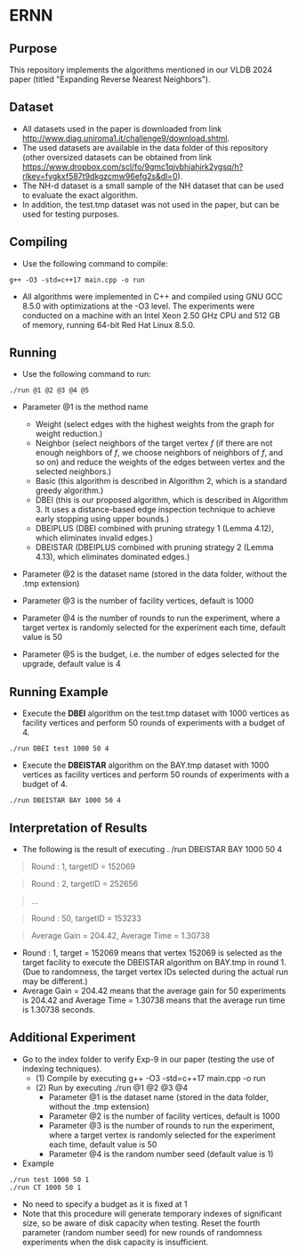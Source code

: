 # ERNN

## Purpose

This repository implements the algorithms mentioned in our VLDB 2024 paper (titled "Expanding Reverse Nearest Neighbors").

## Dataset

- All datasets used in the paper is downloaded from link http://www.diag.uniroma1.it/challenge9/download.shtml.
- The used datasets are available in the data folder of this repository (other oversized datasets can be obtained from link https://www.dropbox.com/scl/fo/9gmc1qjvbhiahjrk2ygsq/h?rlkey=fygkxf587t9dkgzcmw96efg2s&dl=0).
- The NH-d dataset is a small sample of the NH dataset that can be used to evaluate the exact algorithm.
- In addition, the test.tmp dataset was not used in the paper, but can be used for testing purposes.

## Compiling

- Use the following command to compile:
```
g++ -O3 -std=c++17 main.cpp -o run
```
- All algorithms were implemented in C++ and compiled using GNU GCC 8.5.0 with optimizations at the -O3 level. 
The experiments were conducted on a machine with an Intel Xeon 2.50 GHz CPU and 512 GB of memory, running 64-bit Red Hat Linux 8.5.0.

## Running

- Use the following command to run:
```
./run @1 @2 @3 @4 @5
```
  - Parameter @1 is the method name
    - Weight (select edges with the highest weights from the graph for weight reduction.)
    - Neighbor (select neighbors of the target vertex $f$ (if there are not enough neighbors of $f$, we choose neighbors of neighbors of $f$, and so on) and reduce the weights of the edges between vertex and the selected neighbors.)
    - Basic (this algorithm is described in Algorithm 2, which is a standard greedy algorithm.)
    - DBEI (this is our proposed algorithm, which is described in Algorithm 3. It uses a distance-based edge inspection technique to achieve early stopping using upper bounds.)
    - DBEIPLUS (DBEI combined with pruning strategy 1 (Lemma 4.12), which eliminates invalid edges.)
    - DBEISTAR (DBEIPLUS combined with pruning strategy 2 (Lemma 4.13), which eliminates dominated edges.)

  - Parameter @2 is the dataset name (stored in the data folder, without the .tmp extension)
  - Parameter @3 is the number of facility vertices, default is 1000
  - Parameter @4 is the number of rounds to run the experiment, where a target vertex is randomly selected for the experiment each time, default value is 50
  - Parameter @5 is the budget, i.e. the number of edges selected for the upgrade, default value is 4

## Running Example
- Execute the **DBEI** algorithm on the test.tmp dataset with 1000 vertices as facility vertices and perform 50 rounds of experiments with a budget of 4. 
```
./run DBEI test 1000 50 4
```
- Execute the **DBEISTAR** algorithm on the BAY.tmp dataset with 1000 vertices as facility vertices and perform 50 rounds of experiments with a budget of 4. 
```
./run DBEISTAR BAY 1000 50 4
```

## Interpretation of Results

- The following is the result of executing . /run DBEISTAR BAY 1000 50 4

> Round : 1, targetID = 152069

> Round : 2, targetID = 252656

> ...

> Round : 50, targetID = 153233

> Average Gain = 204.42, Average Time = 1.30738

- Round : 1, target = 152069 means that vertex 152069 is selected as the target facility to execute the DBEISTAR algorithm on BAY.tmp in round 1. (Due to randomness, the target vertex IDs selected during the actual run may be different.)
- Average Gain = 204.42 means that the average gain for 50 experiments is 204.42 and Average Time = 1.30738 means that the average run time is 1.30738 seconds.

## Additional Experiment
- Go to the index folder to verify Exp-9 in our paper (testing the use of indexing techniques).
  - (1) Compile by executing g++ -O3 -std=c++17 main.cpp -o run
  - (2) Run by executing ./run @1 @2 @3 @4
    - Parameter @1 is the dataset name (stored in the data folder, without the .tmp extension)
    - Parameter @2 is the number of facility vertices, default is 1000
    - Parameter @3 is the number of rounds to run the experiment, where a target vertex is randomly selected for the experiment each time, default value is 50
    - Parameter @4 is the random number seed (default value is 1)
- Example
```
./run test 1000 50 1
./run CT 1000 50 1
```
- No need to specify a budget as it is fixed at 1
- Note that this procedure will generate temporary indexes of significant size, so be aware of disk capacity when testing. Reset the fourth parameter (random number seed) for new rounds of randomness experiments when the disk capacity is insufficient.














